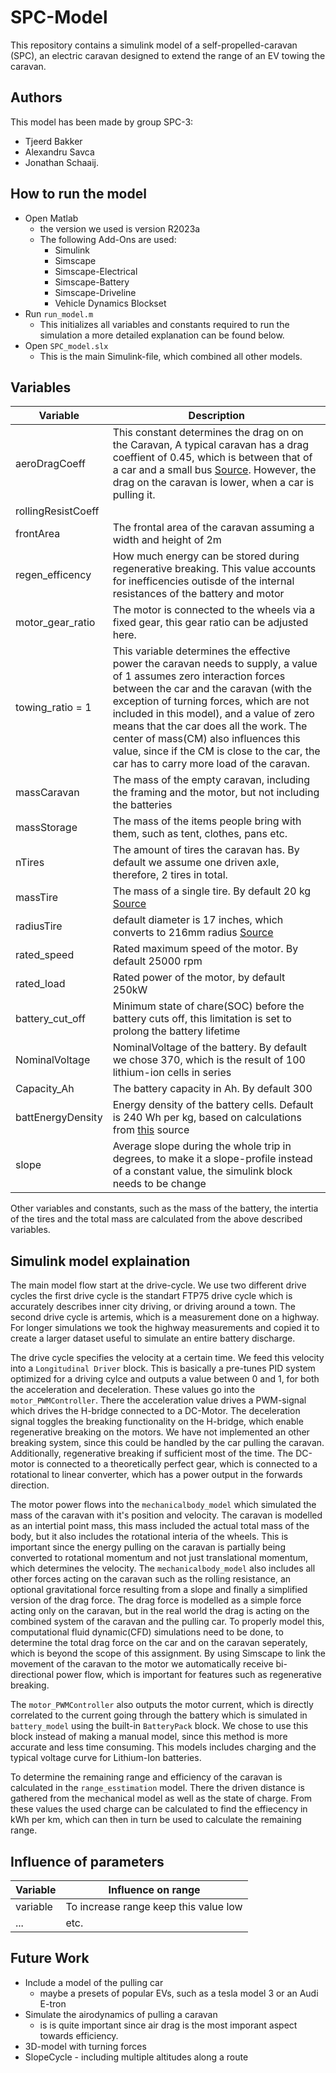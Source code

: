 # SPC-Model

This repository contains a simulink model of a self-propelled-caravan (SPC), an electric caravan designed to extend the range of an EV towing the caravan.

## Authors

This model has been made by group SPC-3:

- Tjeerd Bakker
- Alexandru Savca
- Jonathan Schaaij.

## How to run the model

- Open Matlab
  - the version we used is version R2023a
  - The following Add-Ons are used:
    - Simulink
    - Simscape
    - Simscape-Electrical
    - Simscape-Battery
    - Simscape-Driveline
    - Vehicle Dynamics Blockset
- Run `run_model.m`
  - This initializes all variables and constants required to run the simulation a more detailed explanation can be found below.
- Open `SPC_model.slx`
  - This is the main Simulink-file, which combined all other models.

## Variables

|Variable           |Description|
|-------------------|-----------|
|aeroDragCoeff      |This constant determines the drag on on the Caravan, A typical caravan has a drag coeffient of 0.45, which is between that of a car and a small bus [Source](https://doi.org/10.1017/S0001924000064642). However, the drag on the caravan is lower, when a car is pulling it.|
|rollingResistCoeff | |
|frontArea          | The frontal area of the caravan assuming a width and height of 2m|
|regen_efficency    | How much energy can be stored during regenerative breaking. This value accounts for inefficencies outisde of the internal resistances of the battery and motor|
|motor_gear_ratio   |The motor is connected to the wheels via a fixed gear, this gear ratio can be adjusted here.|  
|towing_ratio = 1   |This variable determines the effective power the caravan needs to supply, a value of 1 assumes zero interaction forces between the car and the caravan (with the exception of turning forces, which are not included in this model), and a value of zero means that the car does all the work. The center of mass(CM) also influences this value, since if the CM is close to the car, the car has to carry more load of the caravan.|
|massCaravan        |The mass of the empty caravan, including the framing and the motor, but not including the batteries|
|massStorage        |The mass of the items people bring with them, such as tent, clothes, pans etc.|
|nTires             |The amount of tires the caravan has. By default we assume one driven axle, therefore, 2 tires in total.|
|massTire           | The mass of a single tire. By default 20 kg [Source](https://www.tuningblog.eu/kategorien/tipps_tuev-dekra-u-co/leichte-reifen-345639/)|
|radiusTire         | default diameter is 17 inches, which converts to 216mm radius [Source](https://www.tuningblog.eu/kategorien/tipps_tuev-dekra-u-co/leichte-reifen-345639/)|
|rated_speed        | Rated maximum speed of the motor. By default 25000 rpm|
|rated_load         | Rated power of the motor, by default 250kW|
|battery_cut_off    | Minimum state of chare(SOC) before the battery cuts off, this limitation is set to prolong the battery lifetime|
|NominalVoltage     | NominalVoltage of the battery. By default we chose 370, which is the result of 100 lithium-ion cells in series|
|Capacity_Ah        |The battery capacity in Ah. By default 300|
|battEnergyDensity|Energy density of the battery cells. Default is 240 Wh per kg, based on calculations from [this](https://www.uetechnologies.com/how-much-does-a-tesla-battery-weigh) source|
|slope              |Average slope during the whole trip in degrees, to make it a slope-profile instead of a constant value, the simulink block needs to be change|

Other variables and constants, such as the mass of the battery, the intertia of the tires and the total mass are calculated from the above described variables.

## Simulink model explaination

The main model flow start at the drive-cycle. We use two different drive cycles the first drive cycle is the standart FTP75 drive cycle which is accurately describes inner city driving, or driving around a town. The second drive cycle is artemis, which is a measurement done on a highway. For longer simulations we took the highway measurements and copied it to create a larger dataset useful to simulate an entire battery discharge.

The drive cycle specifies the velocity at a certain time. We feed this velocity into a `Longitudinal Driver` block. This is basically a pre-tunes PID system optimized for a driving cylce and outputs a value between 0 and 1, for both the acceleration and deceleration.
These values go into the `motor_PWMController`. There the acceleration value drives a PWM-signal which drives the H-bridge connected to a DC-Motor. The deceleration signal toggles the breaking functionality on the H-bridge, which enable regenerative breaking on the motors. We have not implemented an other breaking system, since this could be handled by the car pulling the caravan. Additionally, regenerative breaking if sufficient most of the time.
The DC-motor is connected to a theoretically perfect gear, which is connected to a rotational to linear converter, which has a power output in the forwards direction.

The motor power flows into the `mechanicalbody_model` which simulated the mass of the caravan with it's position and velocity. The caravan is modelled as an intertial point mass, this mass included the actual total mass of the body, but it also includes the rotational interia of the wheels. This is important since the energy pulling on the caravan is partially being converted to rotational momentum and not just translational momentum, which determines the velocity.
The `mechanicalbody_model` also includes all other forces acting on the caravan such as the rolling resistance, an optional gravitational force resulting from a slope and finally a simplified version of the drag force. The drag force is modelled as a simple force acting only on the caravan, but in the real world the drag is acting on the combined system of the caravan and the pulling car. To properly model this, computational fluid dynamic(CFD) simulations need to be done, to determine the total drag force on the car and on the caravan seperately, which is beyond the scope of this assignment. By using Simscape to link the movement of the caravan to the motor we automatically receive bi-directional power flow, which is important for features such as regenerative breaking.

The `motor_PWMController` also outputs the motor current, which is directly correlated to the current going through the battery which is simulated in `battery_model` using the built-in `BatteryPack` block. We chose to use this block instead of making a manual model, since this method is more accurate and less time consuming. This models includes charging and the typical voltage curve for Lithium-Ion batteries.

To determine the remaining range and efficiency of the caravan is calculated in the `range_esstimation` model. There the driven distance is gathered from the mechanical model as well as the state of charge. From these values the used charge can be calculated to find the effiecency in kWh per km, which can then in turn be used to calculate the remaining range.

## Influence of parameters
|Variable |Influence on range|
|---------|-------------------|
|variable| To increase range keep this value low|
|...|etc.|



## Future Work

- Include a model of the pulling car
  - maybe a presets of popular EVs, such as a tesla model 3 or an Audi E-tron
- Simulate the airodynamics of pulling a caravan
  - is is quite important since air drag is the most imporant aspect towards efficiency.
- 3D-model with turning forces
- SlopeCycle - including multiple altitudes along a route
  